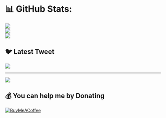 # 📊 GitHub Stats:
![](https://github-readme-stats.vercel.app/api?username=Manvendra2000&theme=dark&hide_border=false&include_all_commits=false&count_private=false)<br/>
![](https://github-readme-streak-stats.herokuapp.com/?user=Manvendra2000&theme=dark&hide_border=false)<br/>
![](https://github-readme-stats.vercel.app/api/top-langs/?username=Manvendra2000&theme=dark&hide_border=false&include_all_commits=false&count_private=false&layout=compact)

## 🐦 Latest Tweet
[![](https://gtce.itsvg.in/api?username=Manvend63513590)](https://github.com/VishwaGauravIn/github-twitter-card-embed)

---
[![](https://visitcount.itsvg.in/api?id=Manvendra2000&icon=0&color=0)](https://visitcount.itsvg.in)

  ## 💰 You can help me by Donating
  [![BuyMeACoffee](https://img.shields.io/badge/Buy%20Me%20a%20Coffee-ffdd00?style=for-the-badge&logo=buy-me-a-coffee&logoColor=black)](https://buymeacoffee.com/maanvendra) 

  
<!-- Proudly created with GPRM ( https://gprm.itsvg.in ) -->
